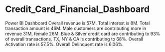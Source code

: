 # Credit_Card_Financial_Dashboard 
 Power BI Dashboard
 Overall revenue is 57M.
 Total interest is 8M.
 Total transaction amount is 46M.
 Male customers are contributing more in revenue 31M, female 26M.
 Blue & Silver credit card are contributing to 93% of overall transactions.
 TX, NY & CA is contributing to 68%.
 Overall Activation rate is 57.5%.
 Overall Delinquent rate is 6.06%.
